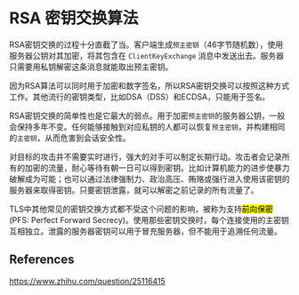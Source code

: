# RSA 密钥交换算法

RSA密钥交换的过程十分直截了当。客户端生成`预主密钥`（46字节随机数），使用服务器公钥对其加密，将其包含在 `ClientKeyExchange` 消息中发送出去。服务器只需要用私钥解密这条消息就能取出预主密钥。

因为RSA算法可以同时用于加密和数字签名，所以RSA密钥交换可以按照这种方式工作。其他流行的密钥类型，比如DSA（DSS）和ECDSA，只能用于签名。

RSA密钥交换的简单性也是它最大的弱点。用于加密`预主密钥`的服务器公钥，一般会保持多年不变。任何能够接触到对应私钥的人都可以恢复`预主密钥`，并构建相同的`主密钥`，从而危害到会话安全性。

对目标的攻击并不需要实时进行，强大的对手可以制定长期行动。攻击者会记录所有的加密的流量，耐心等待有朝一日可以得到密钥。比如计算机能力的进步使暴力破解成为可能；也可以通过法律强制力、政治高压、贿赂或强行进入使用该密钥的服务器来取得密钥。只要密钥泄露，就可以解密之前记录的所有流量了。

TLS中其他常见的密钥交换方式都不受这个问题的影响，被称为支持<mark>前向保密</mark>(PFS: Perfect Forward Secrecy)。使用那些密钥交换时，每个连接使用的主密钥互相独立。泄露的服务器密钥可以用于冒充服务器，但不能用于追溯任何流量。


## References

https://www.zhihu.com/question/25116415